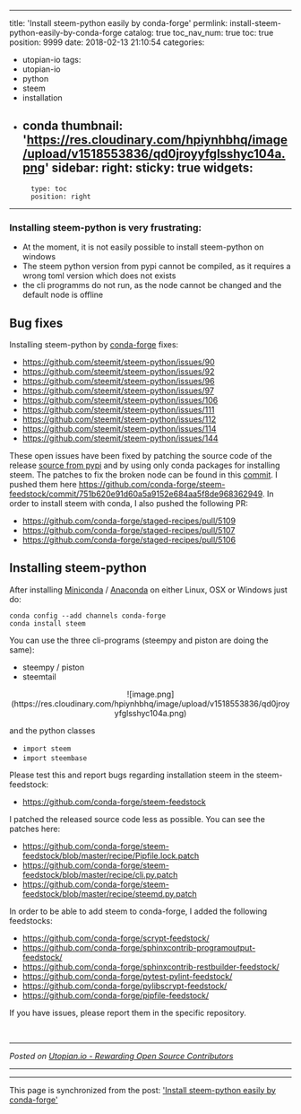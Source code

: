 
---
title: 'Install steem-python easily by conda-forge'
permlink: install-steem-python-easily-by-conda-forge
catalog: true
toc_nav_num: true
toc: true
position: 9999
date: 2018-02-13 21:10:54
categories:
- utopian-io
tags:
- utopian-io
- python
- steem
- installation
- conda
thumbnail: 'https://res.cloudinary.com/hpiynhbhq/image/upload/v1518553836/qd0jroyyfglsshyc104a.png'
sidebar:
    right:
        sticky: true
widgets:
    -
        type: toc
        position: right
---


### Installing steem-python is very frustrating:
- At the moment, it is not easily possible to install steem-python on windows
- The steem python version from pypi cannot be compiled, as it requires a wrong toml version which does not exists
- the cli programms do not run, as the node cannot be changed and the default node is offline
## Bug fixes
Installing steem-python by [conda-forge](https://github.com/conda-forge/steem-feedstock) fixes:

* https://github.com/steemit/steem-python/issues/90
* https://github.com/steemit/steem-python/issues/92
* https://github.com/steemit/steem-python/issues/96
* https://github.com/steemit/steem-python/issues/97
* https://github.com/steemit/steem-python/issues/106
* https://github.com/steemit/steem-python/issues/111
* https://github.com/steemit/steem-python/issues/112
* https://github.com/steemit/steem-python/issues/114
* https://github.com/steemit/steem-python/issues/144

These open issues have been fixed by patching the source code of the release [source from pypi](https://pypi.python.org/pypi/steem/0.18.103) and by using only conda packages for installing steem. The patches to fix the broken node can be found in this [commit](https://github.com/conda-forge/steem-feedstock). 
I pushed them here https://github.com/conda-forge/steem-feedstock/commit/751b620e91d60a5a9152e684aa5f8de968362949.
In order to install steem with conda, I also pushed the following PR:

* https://github.com/conda-forge/staged-recipes/pull/5109
* https://github.com/conda-forge/staged-recipes/pull/5107
* https://github.com/conda-forge/staged-recipes/pull/5106

## Installing steem-python
After installing [Miniconda](https://conda.io/miniconda.html) / [Anaconda](https://www.anaconda.com/download/) on either Linux, OSX or Windows just do:
```
conda config --add channels conda-forge
conda install steem
 ```

You can use the three cli-programs (steempy and piston are doing the same):
* steempy / piston
* steemtail

<center>![image.png](https://res.cloudinary.com/hpiynhbhq/image/upload/v1518553836/qd0jroyyfglsshyc104a.png)
</center>


and the python classes

* `import steem`
* `import steembase`

Please test this and report bugs regarding installation steem in the steem-feedstock:

* https://github.com/conda-forge/steem-feedstock

I patched the released source code less as possible. You can see the patches here:
* https://github.com/conda-forge/steem-feedstock/blob/master/recipe/Pipfile.lock.patch
* https://github.com/conda-forge/steem-feedstock/blob/master/recipe/cli.py.patch
* https://github.com/conda-forge/steem-feedstock/blob/master/recipe/steemd.py.patch

In order to be able to add steem to conda-forge, I added the following feedstocks:
* https://github.com/conda-forge/scrypt-feedstock/
* https://github.com/conda-forge/sphinxcontrib-programoutput-feedstock/
* https://github.com/conda-forge/sphinxcontrib-restbuilder-feedstock/
* https://github.com/conda-forge/pytest-pylint-feedstock/
* https://github.com/conda-forge/pylibscrypt-feedstock/
* https://github.com/conda-forge/pipfile-feedstock/

If you have issues, please report them in the specific repository.

<br /><hr/><em>Posted on <a href="https://utopian.io/utopian-io/@holger80/install-steem-python-easily-by-conda-forge">Utopian.io -  Rewarding Open Source Contributors</a></em><hr/>

- - -

This page is synchronized from the post: ['Install steem-python easily by conda-forge'](https://steemit.com/@holger80/install-steem-python-easily-by-conda-forge)

